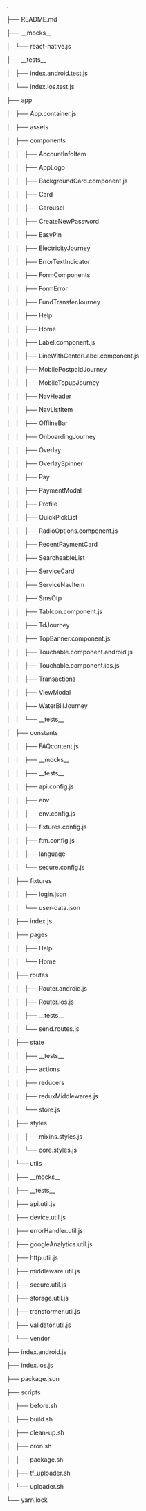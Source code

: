 .

├── README.md

├── \_\_mocks\_\_

│   └── react-native.js

├── \_\_tests\_\_

│   ├── index.android.test.js

│   └── index.ios.test.js

├── app

│   ├── App.container.js

│   ├── assets

│   ├── components

│   │   ├── AccountInfoItem

│   │   ├── AppLogo

│   │   ├── BackgroundCard.component.js

│   │   ├── Card

│   │   ├── Carousel

│   │   ├── CreateNewPassword

│   │   ├── EasyPin

│   │   ├── ElectricityJourney

│   │   ├── ErrorTextIndicator

│   │   ├── FormComponents

│   │   ├── FormError

│   │   ├── FundTransferJourney

│   │   ├── Help

│   │   ├── Home

│   │   ├── Label.component.js

│   │   ├── LineWithCenterLabel.component.js

│   │   ├── MobilePostpaidJourney

│   │   ├── MobileTopupJourney

│   │   ├── NavHeader

│   │   ├── NavListItem

│   │   ├── OfflineBar

│   │   ├── OnboardingJourney

│   │   ├── Overlay

│   │   ├── OverlaySpinner

│   │   ├── Pay

│   │   ├── PaymentModal

│   │   ├── Profile

│   │   ├── QuickPickList

│   │   ├── RadioOptions.component.js

│   │   ├── RecentPaymentCard

│   │   ├── SearcheableList

│   │   ├── ServiceCard

│   │   ├── ServiceNavItem

│   │   ├── SmsOtp

│   │   ├── TabIcon.component.js

│   │   ├── TdJourney

│   │   ├── TopBanner.component.js

│   │   ├── Touchable.component.android.js

│   │   ├── Touchable.component.ios.js

│   │   ├── Transactions

│   │   ├── ViewModal

│   │   ├── WaterBillJourney

│   │   └── \_\_tests\_\_

│   ├── constants

│   │   ├── FAQcontent.js

│   │   ├── \_\_mocks\_\_

│   │   ├── \_\_tests\_\_

│   │   ├── api.config.js

│   │   ├── env

│   │   ├── env.config.js

│   │   ├── fixtures.config.js

│   │   ├── ftm.config.js

│   │   ├── language

│   │   └── secure.config.js

│   ├── fixtures

│   │   ├── login.json

│   │   └── user-data.json

│   ├── index.js

│   ├── pages

│   │   ├── Help

│   │   └── Home

│   ├── routes

│   │   ├── Router.android.js

│   │   ├── Router.ios.js

│   │   ├── \_\_tests\_\_

│   │   └── send.routes.js

│   ├── state

│   │   ├── \_\_tests\_\_

│   │   ├── actions

│   │   ├── reducers

│   │   ├── reduxMiddlewares.js

│   │   └── store.js

│   ├── styles

│   │   ├── mixins.styles.js

│   │   └── core.styles.js

│   └── utils

│       ├── \_\_mocks\_\_

│       ├── \_\_tests\_\_

│       ├── api.util.js

│       ├── device.util.js

│       ├── errorHandler.util.js

│       ├── googleAnalytics.util.js

│       ├── http.util.js

│       ├── middleware.util.js

│       ├── secure.util.js

│       ├── storage.util.js

│       ├── transformer.util.js

│       ├── validator.util.js

│       └── vendor

├── index.android.js

├── index.ios.js

├── package.json

├── scripts

│   ├── before.sh

│   ├── build.sh

│   ├── clean-up.sh

│   ├── cron.sh

│   ├── package.sh

│   ├── tf\_uploader.sh

│   └── uploader.sh

└── yarn.lock


